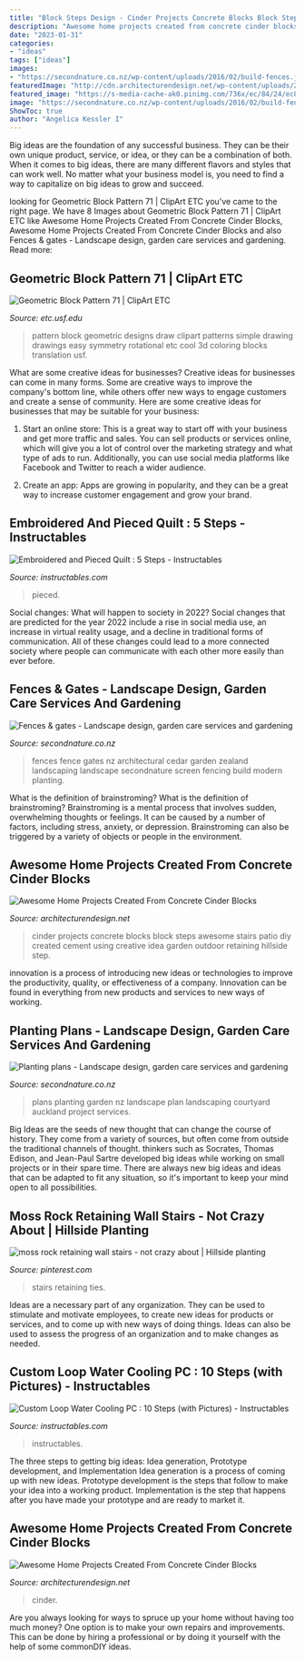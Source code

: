 ```yaml
---
title: "Block Steps Design - Cinder Projects Concrete Blocks Block Steps Awesome Stairs Patio Diy Created Cement Using Creative Idea Garden Outdoor Retaining Hillside Step"
description: "Awesome home projects created from concrete cinder blocks"
date: "2023-01-31"
categories:
- "ideas"
tags: ["ideas"]
images:
- "https://secondnature.co.nz/wp-content/uploads/2016/02/build-fences.jpg"
featuredImage: "http://cdn.architecturendesign.net/wp-content/uploads/2015/12/AD-Cinder-Block-Projects-14.jpg"
featured_image: "https://s-media-cache-ak0.pinimg.com/736x/ec/84/24/ec842460d6a24dfeb28c3b7d12f04d09.jpg"
image: "https://secondnature.co.nz/wp-content/uploads/2016/02/build-fences.jpg"
ShowToc: true
author: "Angelica Kessler I"
---
```



Big ideas are the foundation of any successful business. They can be their own unique product, service, or idea, or they can be a combination of both. When it comes to big ideas, there are many different flavors and styles that can work well. No matter what your business model is, you need to find a way to capitalize on big ideas to grow and succeed.

	

		
looking for Geometric Block Pattern 71 | ClipArt ETC you've came to the right page. We have 8 Images about Geometric Block Pattern 71 | ClipArt ETC like Awesome Home Projects Created From Concrete Cinder Blocks, Awesome Home Projects Created From Concrete Cinder Blocks and also Fences &amp; gates - Landscape design, garden care services and gardening. Read more:
		
    
## Geometric Block Pattern 71 | ClipArt ETC

<img loading=lazy src="http://etc.usf.edu/clipart/37300/37348/pattern_70_37348_lg.gif" onerror="this.onerror=null;this.src='https://tse1.mm.bing.net/th?id=OIP.3LhjrXNjZzWxZmAL2BeuqgHaHa&amp;pid=15.1';" alt="Geometric Block Pattern 71 | ClipArt ETC">

_Source: etc.usf.edu_

>pattern block geometric designs draw clipart patterns simple drawing drawings easy symmetry rotational etc cool 3d coloring blocks translation usf. 

	

What are some creative ideas for businesses?
Creative ideas for businesses can come in many forms. Some are creative ways to improve the company's bottom line, while others offer new ways to engage customers and create a sense of community. Here are some creative ideas for businesses that may be suitable for your business:
1. Start an online store: This is a great way to start off with your business and get more traffic and sales. You can sell products or services online, which will give you a lot of control over the marketing strategy and what type of ads to run. Additionally, you can use social media platforms like Facebook and Twitter to reach a wider audience.

2. Create an app: Apps are growing in popularity, and they can be a great way to increase customer engagement and grow your brand.

    
## Embroidered And Pieced Quilt : 5 Steps - Instructables

<img loading=lazy src="https://content.instructables.com/ORIG/FL9/2ZEG/GLL4YFQU/FL92ZEGGLL4YFQU.jpg?frame=1" onerror="this.onerror=null;this.src='https://tse4.mm.bing.net/th?id=OIP.cp_p2Ipg0-SjGOVCXjJ8ngHaFj&amp;pid=15.1';" alt="Embroidered and Pieced Quilt : 5 Steps - Instructables">

_Source: instructables.com_

>pieced. 

	

Social changes: What will happen to society in 2022?
Social changes that are predicted for the year 2022 include a rise in social media use, an increase in virtual reality usage, and a decline in traditional forms of communication. All of these changes could lead to a more connected society where people can communicate with each other more easily than ever before.

    
## Fences &amp; Gates - Landscape Design, Garden Care Services And Gardening

<img loading=lazy src="https://secondnature.co.nz/wp-content/uploads/2016/02/build-fences.jpg" onerror="this.onerror=null;this.src='https://tse1.mm.bing.net/th?id=OIP.vQnZ5C_oGNTVpe2gyWwyAwHaFj&amp;pid=15.1';" alt="Fences &amp; gates - Landscape design, garden care services and gardening">

_Source: secondnature.co.nz_

>fences fence gates nz architectural cedar garden zealand landscaping landscape secondnature screen fencing build modern planting. 

	

What is the definition of brainstroming?
What is the definition of brainstroming? Brainstroming is a mental process that involves sudden, overwhelming thoughts or feelings. It can be caused by a number of factors, including stress, anxiety, or depression. Brainstroming can also be triggered by a variety of objects or people in the environment.

    
## Awesome Home Projects Created From Concrete Cinder Blocks

<img loading=lazy src="http://cdn.architecturendesign.net/wp-content/uploads/2015/12/AD-Cinder-Block-Projects-14.jpg" onerror="this.onerror=null;this.src='https://tse4.mm.bing.net/th?id=OIP.Eo4BEIOgqh51hUWxofcJMQHaMp&amp;pid=15.1';" alt="Awesome Home Projects Created From Concrete Cinder Blocks">

_Source: architecturendesign.net_

>cinder projects concrete blocks block steps awesome stairs patio diy created cement using creative idea garden outdoor retaining hillside step. 

	

innovation is a process of introducing new ideas or technologies to improve the productivity, quality, or effectiveness of a company. Innovation can be found in everything from new products and services to new ways of working. 

    
## Planting Plans - Landscape Design, Garden Care Services And Gardening

<img loading=lazy src="https://secondnature.co.nz/wp-content/uploads/2016/03/plan-courtyard-garden.jpg" onerror="this.onerror=null;this.src='https://tse4.mm.bing.net/th?id=OIP.rOfvOKDycY2M3O3WS5Bh_wHaFL&amp;pid=15.1';" alt="Planting plans - Landscape design, garden care services and gardening">

_Source: secondnature.co.nz_

>plans planting garden nz landscape plan landscaping courtyard auckland project services. 

	

Big Ideas are the seeds of new thought that can change the course of history. They come from a variety of sources, but often come from outside the traditional channels of thought. thinkers such as Socrates, Thomas Edison, and Jean-Paul Sartre developed big ideas while working on small projects or in their spare time. There are always new big ideas and ideas that can be adapted to fit any situation, so it's important to keep your mind open to all possibilities.

    
## Moss Rock Retaining Wall Stairs - Not Crazy About | Hillside Planting

<img loading=lazy src="https://s-media-cache-ak0.pinimg.com/736x/ec/84/24/ec842460d6a24dfeb28c3b7d12f04d09.jpg" onerror="this.onerror=null;this.src='https://tse1.mm.bing.net/th?id=OIP.BKI_VMHT2u2yVgiUSeER_gHaLE&amp;pid=15.1';" alt="moss rock retaining wall stairs - not crazy about | Hillside planting">

_Source: pinterest.com_

>stairs retaining ties. 

	

Ideas are a necessary part of any organization. They can be used to stimulate and motivate employees, to create new ideas for products or services, and to come up with new ways of doing things. Ideas can also be used to assess the progress of an organization and to make changes as needed.

    
## Custom Loop Water Cooling PC : 10 Steps (with Pictures) - Instructables

<img loading=lazy src="https://content.instructables.com/ORIG/FSG/96U7/J98R6GC5/FSG96U7J98R6GC5.jpg?auto=webp&amp;frame=1&amp;width=2100" onerror="this.onerror=null;this.src='https://tse1.mm.bing.net/th?id=OIP.SEKNv7Wy_6YLEL8L4XiDiAHaGL&amp;pid=15.1';" alt="Custom Loop Water Cooling PC : 10 Steps (with Pictures) - Instructables">

_Source: instructables.com_

>instructables. 

	

The three steps to getting big ideas: Idea generation, Prototype development, and Implementation
Idea generation is a process of coming up with new ideas. Prototype development is the steps that follow to make your idea into a working product. Implementation is the step that happens after you have made your prototype and are ready to market it.

    
## Awesome Home Projects Created From Concrete Cinder Blocks

<img loading=lazy src="https://cdn.architecturendesign.net/wp-content/uploads/2015/12/AD-Cinder-Block-Projects-16.jpg" onerror="this.onerror=null;this.src='https://tse3.mm.bing.net/th?id=OIP.IdDAWK1NwK1uGza0TfHBQAHaJ3&amp;pid=15.1';" alt="Awesome Home Projects Created From Concrete Cinder Blocks">

_Source: architecturendesign.net_

>cinder. 

	

Are you always looking for ways to spruce up your home without having too much money? One option is to make your own repairs and improvements. This can be done by hiring a professional or by doing it yourself with the help of some commonDIY ideas.

